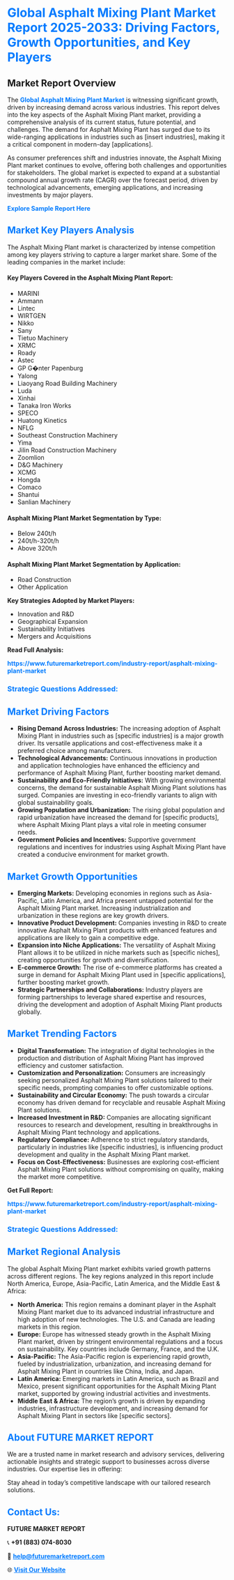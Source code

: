 <h1 style="color: #007BFF;">Global Asphalt Mixing Plant Market Report 2025-2033: Driving Factors, Growth Opportunities, and Key Players</h1>

<section id="overview">
<h2>Market Report Overview</h2>
<p>The <a href="https://www.futuremarketreport.com/industry-report/asphalt-mixing-plant-market" style="color: #007BFF; text-decoration: none;"><strong>Global Asphalt Mixing Plant Market</strong></a> is witnessing significant growth, driven by increasing demand across various industries. This report delves into the key aspects of the Asphalt Mixing Plant market, providing a comprehensive analysis of its current status, future potential, and challenges. The demand for Asphalt Mixing Plant has surged due to its wide-ranging applications in industries such as [insert industries], making it a critical component in modern-day [applications].</p>
<p>As consumer preferences shift and industries innovate, the Asphalt Mixing Plant market continues to evolve, offering both challenges and opportunities for stakeholders. The global market is expected to expand at a substantial compound annual growth rate (CAGR) over the forecast period, driven by technological advancements, emerging applications, and increasing investments by major players.</p>
</section>

<section id="overview">
<p><a href="https://www.futuremarketreport.com/request-sample/reportId=59954" style="color: #007BFF; text-decoration: none;"><strong>Explore Sample Report Here</strong></a></p>
</section>

<section id="key-players">
<h2 style="color: #007BFF;">Market Key Players Analysis</h2>
<p>The Asphalt Mixing Plant market is characterized by intense competition among key players striving to capture a larger market share. Some of the leading companies in the market include:</p>
<h4>Key Players Covered in the Asphalt Mixing Plant Report:</h4>
<ul><li>MARINI</li><li>Ammann</li><li>Lintec</li><li>WIRTGEN</li><li>Nikko</li><li>Sany</li><li>Tietuo Machinery</li><li>XRMC</li><li>Roady</li><li>Astec</li><li>GP G�nter Papenburg</li><li>Yalong</li><li>Liaoyang Road Building Machinery</li><li>Luda</li><li>Xinhai</li><li>Tanaka Iron Works</li><li>SPECO</li><li>Huatong Kinetics</li><li>NFLG</li><li>Southeast Construction Machinery</li><li>Yima</li><li>Jilin Road Construction Machinery</li><li>Zoomlion</li><li>D&amp;G Machinery</li><li>XCMG</li><li>Hongda</li><li>Comaco</li><li>Shantui</li><li>Sanlian Machinery</li></ul>
<h4>Asphalt Mixing Plant Market Segmentation by Type:</h4>
<ul><li>Below 240t/h</li><li>240t/h-320t/h</li><li>Above 320t/h</li></ul>

<h4>Asphalt Mixing Plant Market Segmentation by Application:</h4>
<ul><li>Road Construction</li><li>Other Application</li></ul>
<p><strong>Key Strategies Adopted by Market Players:</strong></p>
<ul>
<li>Innovation and R&D</li>
<li>Geographical Expansion</li>
<li>Sustainability Initiatives</li>
<li>Mergers and Acquisitions</li>
</ul>
</section>

<section>
<p><strong>Read Full Analysis: </strong></p><a href="https://www.futuremarketreport.com/industry-report/asphalt-mixing-plant-market" style="color: #007BFF; text-decoration: none;"><strong>https://www.futuremarketreport.com/industry-report/asphalt-mixing-plant-market</strong></a>
<h3 style="color: #007BFF;">Strategic Questions Addressed:</h3>
</section>

<section id="driving-factors">
<h2 style="color: #007BFF;">Market Driving Factors</h2>
<ul>
<li><strong>Rising Demand Across Industries:</strong> The increasing adoption of Asphalt Mixing Plant in industries such as [specific industries] is a major growth driver. Its versatile applications and cost-effectiveness make it a preferred choice among manufacturers.</li>
<li><strong>Technological Advancements:</strong> Continuous innovations in production and application technologies have enhanced the efficiency and performance of Asphalt Mixing Plant, further boosting market demand.</li>
<li><strong>Sustainability and Eco-Friendly Initiatives:</strong> With growing environmental concerns, the demand for sustainable Asphalt Mixing Plant solutions has surged. Companies are investing in eco-friendly variants to align with global sustainability goals.</li>
<li><strong>Growing Population and Urbanization:</strong> The rising global population and rapid urbanization have increased the demand for [specific products], where Asphalt Mixing Plant plays a vital role in meeting consumer needs.</li>
<li><strong>Government Policies and Incentives:</strong> Supportive government regulations and incentives for industries using Asphalt Mixing Plant have created a conducive environment for market growth.</li>
</ul>
</section>

<section id="growth-opportunities">
<h2 style="color: #007BFF;">Market Growth Opportunities</h2>
<ul>
<li><strong>Emerging Markets:</strong> Developing economies in regions such as Asia-Pacific, Latin America, and Africa present untapped potential for the Asphalt Mixing Plant market. Increasing industrialization and urbanization in these regions are key growth drivers.</li>
<li><strong>Innovative Product Development:</strong> Companies investing in R&D to create innovative Asphalt Mixing Plant products with enhanced features and applications are likely to gain a competitive edge.</li>
<li><strong>Expansion into Niche Applications:</strong> The versatility of Asphalt Mixing Plant allows it to be utilized in niche markets such as [specific niches], creating opportunities for growth and diversification.</li>
<li><strong>E-commerce Growth:</strong> The rise of e-commerce platforms has created a surge in demand for Asphalt Mixing Plant used in [specific applications], further boosting market growth.</li>
<li><strong>Strategic Partnerships and Collaborations:</strong> Industry players are forming partnerships to leverage shared expertise and resources, driving the development and adoption of Asphalt Mixing Plant products globally.</li>
</ul>
</section>

<section id="trending-factors">
<h2 style="color: #007BFF;">Market Trending Factors</h2>
<ul>
<li><strong>Digital Transformation:</strong> The integration of digital technologies in the production and distribution of Asphalt Mixing Plant has improved efficiency and customer satisfaction.</li>
<li><strong>Customization and Personalization:</strong> Consumers are increasingly seeking personalized Asphalt Mixing Plant solutions tailored to their specific needs, prompting companies to offer customizable options.</li>
<li><strong>Sustainability and Circular Economy:</strong> The push towards a circular economy has driven demand for recyclable and reusable Asphalt Mixing Plant solutions.</li>
<li><strong>Increased Investment in R&D:</strong> Companies are allocating significant resources to research and development, resulting in breakthroughs in Asphalt Mixing Plant technology and applications.</li>
<li><strong>Regulatory Compliance:</strong> Adherence to strict regulatory standards, particularly in industries like [specific industries], is influencing product development and quality in the Asphalt Mixing Plant market.</li>
<li><strong>Focus on Cost-Effectiveness:</strong> Businesses are exploring cost-efficient Asphalt Mixing Plant solutions without compromising on quality, making the market more competitive.</li>
</ul>
</section>

<section>
<p><strong>Get Full Report: </strong></p><a href="https://www.futuremarketreport.com/industry-report/asphalt-mixing-plant-market" style="color: #007BFF; text-decoration: none;"><strong>https://www.futuremarketreport.com/industry-report/asphalt-mixing-plant-market</strong></a>
<h3 style="color: #007BFF;">Strategic Questions Addressed:</h3>
</section>


<section id="regional-analysis">
<h2 style="color: #007BFF;">Market Regional Analysis</h2>
<p>The global Asphalt Mixing Plant market exhibits varied growth patterns across different regions. The key regions analyzed in this report include North America, Europe, Asia-Pacific, Latin America, and the Middle East & Africa:</p>
<ul>
<li><strong>North America:</strong> This region remains a dominant player in the Asphalt Mixing Plant market due to its advanced industrial infrastructure and high adoption of new technologies. The U.S. and Canada are leading markets in this region.</li>
<li><strong>Europe:</strong> Europe has witnessed steady growth in the Asphalt Mixing Plant market, driven by stringent environmental regulations and a focus on sustainability. Key countries include Germany, France, and the U.K.</li>
<li><strong>Asia-Pacific:</strong> The Asia-Pacific region is experiencing rapid growth, fueled by industrialization, urbanization, and increasing demand for Asphalt Mixing Plant in countries like China, India, and Japan.</li>
<li><strong>Latin America:</strong> Emerging markets in Latin America, such as Brazil and Mexico, present significant opportunities for the Asphalt Mixing Plant market, supported by growing industrial activities and investments.</li>
<li><strong>Middle East & Africa:</strong> The region’s growth is driven by expanding industries, infrastructure development, and increasing demand for Asphalt Mixing Plant in sectors like [specific sectors].</li>
</ul>
</section>

<footer>
<h2 style="color: #007BFF;">About FUTURE MARKET REPORT</h2>
<p>We are a trusted name in market research and advisory services, delivering actionable insights and strategic support to businesses across diverse industries. Our expertise lies in offering:</p>

<p>Stay ahead in today’s competitive landscape with our tailored research solutions.</p>

<h2 style="color: #007BFF;">Contact Us:</h2>
<p><strong>FUTURE MARKET REPORT</strong></p>
<p>📞 <strong>+91 (883) 074-8030</strong></p>
<p>📧 <strong><a href="mailto:help@futuremarketreport.com" style="color: #007BFF;">help@futuremarketreport.com</a></strong></p>
<p>🌐 <strong><a href="https://www.futuremarketreport.com/" style="color: #007BFF;">Visit Our Website</a></strong></p>
</footer>